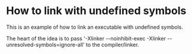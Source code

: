 # How to link with undefined symbols

This is an example of how to link an executable with undefined symbols.

The heart of the idea is to pass '-Xlinker --noinhibit-exec -Xlinker --unresolved-symbols=ignore-all'
to the compiler/linker.
